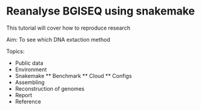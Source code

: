 # Reanalyse BGISEQ using snakemake

This tutorial will cover how to reproduce research

Aim: To see which DNA extaction method  

Topics:
* Public data
* Environment
* Snakemake
** Benchmark
** Cloud
** Configs
* Assembling
* Reconstruction of genomes
* Report
* Reference

